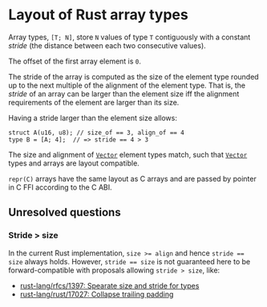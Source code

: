 # Layout of Rust array types

Array types, `[T; N]`, store `N` values of type `T` contiguously with a constant
_stride_ (the distance between each two consecutive values).

The offset of the first array element is `0`.

The stride of the array is computed as the size of the element type rounded up
to the next multiple of the alignment of the element type. That is, the _stride_
of an array can be larger than the element size iff the alignment requirements
of the element are larger than its size.

Having a stride larger than the element size allows:

```rust,ignore
struct A(u16, u8); // size_of == 3, align_of == 4
type B = [A; 4];  // => stride == 4 > 3
```

The size and alignment of [`Vector`] element types match, such that [`Vector`] types
and arrays are layout compatible.

`repr(C)` arrays have the same layout as C arrays and are passed by pointer in C
FFI according to the C ABI.

[`Vector`]: ./vectors.md

## Unresolved questions

### Stride > size

In the current Rust implementation, `size >= align` and hence `stride == size`
always holds. However, `stride == size` is not guaranteed here to be
forward-compatible with proposals allowing `stride > size`, like:
  
  * [rust-lang/rfcs/1397: Spearate size and stride for types](https://github.com/rust-lang/rfcs/issues/1397)
  * [rust-lang/rust/17027: Collapse trailing padding](https://github.com/rust-lang/rust/issues/17027)
